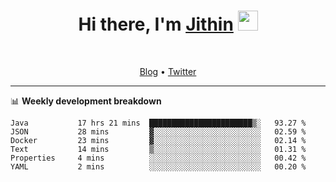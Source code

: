 <h1 align="center">Hi there, I'm <a href="https://jithset.github.io/" target="_blank">Jithin</a> <img
src="https://github.com/blackcater/blackcater/raw/main/images/Hi.gif" height="32" /></h1>

<br />

<p align="center">
  <a href="https://jithset.github.io">Blog</a> •
  <a href="https://twitter.com/jithset">Twitter</a>
</p>

---

📊 **Weekly development breakdown**

<!--START_SECTION:waka-->

```text
Java           17 hrs 21 mins  ███████████████████████▒░   93.27 %
JSON           28 mins         ▓░░░░░░░░░░░░░░░░░░░░░░░░   02.59 %
Docker         23 mins         ▓░░░░░░░░░░░░░░░░░░░░░░░░   02.14 %
Text           14 mins         ▒░░░░░░░░░░░░░░░░░░░░░░░░   01.31 %
Properties     4 mins          ░░░░░░░░░░░░░░░░░░░░░░░░░   00.42 %
YAML           2 mins          ░░░░░░░░░░░░░░░░░░░░░░░░░   00.20 %
```

<!--END_SECTION:waka-->

